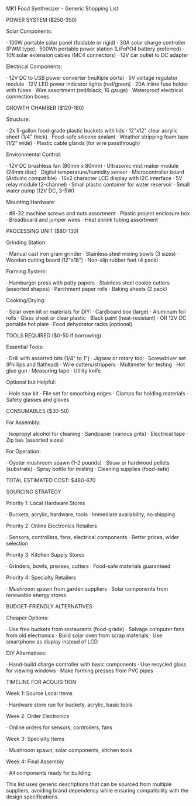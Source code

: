 MK1 Food Synthesizer - Generic Shopping List

POWER SYSTEM ($250-350)

Solar Components:

· 100W portable solar panel (foldable or rigid)
· 30A solar charge controller (PWM type)
· 500Wh portable power station (LiFePO4 battery preferred)
· 10ft solar extension cables (MC4 connectors)
· 12V car outlet to DC adapter

Electrical Components:

· 12V DC to USB power converter (multiple ports)
· 5V voltage regulator module
· 12V LED power indicator lights (red/green)
· 20A inline fuse holder with fuses
· Wire assortment (red/black, 16 gauge)
· Waterproof electrical connection boxes

GROWTH CHAMBER ($120-180)

Structure:

· 2x 5-gallon food-grade plastic buckets with lids
· 12"x12" clear acrylic sheet (1/4" thick)
· Food-safe silicone sealant
· Weather stripping foam tape (1/2" wide)
· Plastic cable glands (for wire passthrough)

Environmental Control:

· 12V DC brushless fan (80mm x 80mm)
· Ultrasonic mist maker module (24mm disc)
· Digital temperature/humidity sensor
· Microcontroller board (Arduino compatible)
· 16x2 character LCD display with I2C interface
· 5V relay module (2-channel)
· Small plastic container for water reservoir
· Small water pump (12V DC, 3-5W)

Mounting Hardware:

· #8-32 machine screws and nuts assortment
· Plastic project enclosure box
· Breadboard and jumper wires
· Heat shrink tubing assortment

PROCESSING UNIT ($80-130)

Grinding Station:

· Manual cast iron grain grinder
· Stainless steel mixing bowls (3 sizes)
· Wooden cutting board (12"x18")
· Non-slip rubber feet (4 pack)

Forming System:

· Hamburger press with patty papers
· Stainless steel cookie cutters (assorted shapes)
· Parchment paper rolls
· Baking sheets (2 pack)

Cooking/Drying:

· Solar oven kit or materials for DIY:
  · Cardboard box (large)
  · Aluminum foil rolls
  · Glass sheet or clear plastic
  · Black paint (heat-resistant)
· OR 12V DC portable hot plate
· Food dehydrator racks (optional)

TOOLS REQUIRED ($0-50 if borrowing)

Essential Tools:

· Drill with assorted bits (1/4" to 1")
· Jigsaw or rotary tool
· Screwdriver set (Phillips and flathead)
· Wire cutters/strippers
· Multimeter for testing
· Hot glue gun
· Measuring tape
· Utility knife

Optional but Helpful:

· Hole saw kit
· File set for smoothing edges
· Clamps for holding materials
· Safety glasses and gloves

CONSUMABLES ($30-50)

For Assembly:

· Isopropyl alcohol for cleaning
· Sandpaper (various grits)
· Electrical tape
· Zip ties (assorted sizes)

For Operation:

· Oyster mushroom spawn (1-2 pounds)
· Straw or hardwood pellets (substrate)
· Spray bottle for misting
· Cleaning supplies (food-safe)

TOTAL ESTIMATED COST: $480-670

SOURCING STRATEGY

Priority 1: Local Hardware Stores

· Buckets, acrylic, hardware, tools
· Immediate availability, no shipping

Priority 2: Online Electronics Retailers

· Sensors, controllers, fans, electrical components
· Better prices, wider selection

Priority 3: Kitchen Supply Stores

· Grinders, bowls, presses, cutters
· Food-safe materials guaranteed

Priority 4: Specialty Retailers

· Mushroom spawn from garden suppliers
· Solar components from renewable energy stores

BUDGET-FRIENDLY ALTERNATIVES

Cheaper Options:

· Use free buckets from restaurants (food-grade)
· Salvage computer fans from old electronics
· Build solar oven from scrap materials
· Use smartphone as display instead of LCD

DIY Alternatives:

· Hand-build charge controller with basic components
· Use recycled glass for viewing windows
· Make forming presses from PVC pipes

TIMELINE FOR ACQUISITION

Week 1: Source Local Items

· Hardware store run for buckets, acrylic, basic tools

Week 2: Order Electronics

· Online orders for sensors, controllers, fans

Week 3: Specialty Items

· Mushroom spawn, solar components, kitchen tools

Week 4: Final Assembly

· All components ready for building

This list uses generic descriptions that can be sourced from multiple suppliers, avoiding brand dependency while ensuring compatibility with the design specifications.
